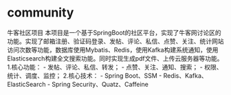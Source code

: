 # community
牛客社区项目
本项目是一个基于SpringBoot的社区平台，实现了牛客网讨论区的功能。实现了邮箱注册、验证码登录、发帖、评论、私信、点赞、关注、统计网站访问次数等功能，数据库使用Mybatis、Redis，使用Kafka构建系统通知，使用Elasticsearch构建全文搜索功能。同时实现生成pdf文件、上传云服务器等功能。
1.核心功能：
    - 发帖、评论、私信、转发；
    - 点赞、关注、通知、搜索；
    - 权限、统计、调度、监控；
2.核心技术：
    - Spring Boot、SSM
    - Redis、Kafka、ElasticSearch
    - Spring Security、Quatz、Caffeine
